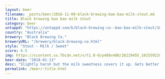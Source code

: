 ```yaml
---
layout: beer
filename: _posts/beer/2016-11-09-black-brewing-bao-bao-milk-stout.md
title: Black brewing bao bao milk stout
category: beer
untappd: "https://untappd.com/b/black-brewing-co--bao-bao-milk-stout/1642008"
country: "Australia"
brewery: "Black Brewing Co."
breweryURL: "/brewery/black-brewing-co.html"
style: "Stout - Milk / Sweet"
score: 6.5
img: https://scontent.xx.fbcdn.net/v/t1.0-0/p480x480/26229455_10155922813083745_1268275987114134243_n.jpg?_nc_cat=108&_nc_ht=scontent.xx&oh=eed25c29b097e4b50857c345cb607965&oe=5C9F50C1
beer-date: "2018-01-13"
desc: "Slightly harsh but the milk sweetness covers it up. Gets better as it goes down"
permalink: /beer/:title.html
---
```

